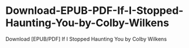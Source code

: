 # Download-EPUB-PDF-If-I-Stopped-Haunting-You-by-Colby-Wilkens
Download [EPUB/PDF] If I Stopped Haunting You by Colby Wilkens
